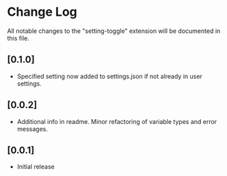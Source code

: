 # Change Log
All notable changes to the "setting-toggle" extension will be documented in this file.

## [0.1.0]
- Specified setting now added to settings.json if not already in user settings.

## [0.0.2]
- Additional info in readme. Minor refactoring of variable types and error messages.

## [0.0.1]
- Initial release
